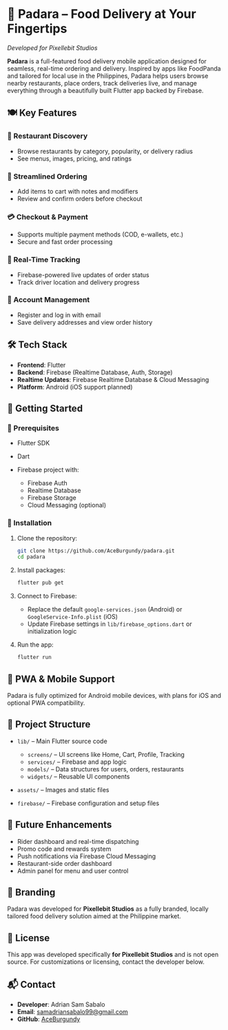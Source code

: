 # 🛵 Padara – Food Delivery at Your Fingertips

*Developed for Pixellebit Studios*

**Padara** is a full-featured food delivery mobile application designed for seamless, real-time ordering and delivery. Inspired by apps like FoodPanda and tailored for local use in the Philippines, Padara helps users browse nearby restaurants, place orders, track deliveries live, and manage everything through a beautifully built Flutter app backed by Firebase.

## 🍽️ Key Features

### 🍔 Restaurant Discovery

* Browse restaurants by category, popularity, or delivery radius
* See menus, images, pricing, and ratings

### 🛒 Streamlined Ordering

* Add items to cart with notes and modifiers
* Review and confirm orders before checkout

### 💳 Checkout & Payment

* Supports multiple payment methods (COD, e-wallets, etc.)
* Secure and fast order processing

### 🛵 Real-Time Tracking

* Firebase-powered live updates of order status
* Track driver location and delivery progress

### 👥 Account Management

* Register and log in with email
* Save delivery addresses and view order history

## 🛠️ Tech Stack

* **Frontend**: Flutter
* **Backend**: Firebase (Realtime Database, Auth, Storage)
* **Realtime Updates**: Firebase Realtime Database & Cloud Messaging
* **Platform**: Android (iOS support planned)

## 🚀 Getting Started

### 📌 Prerequisites

* Flutter SDK
* Dart
* Firebase project with:

  * Firebase Auth
  * Realtime Database
  * Firebase Storage
  * Cloud Messaging (optional)

### 🔧 Installation

1. Clone the repository:

   ```bash
   git clone https://github.com/AceBurgundy/padara.git
   cd padara
   ```

2. Install packages:

   ```bash
   flutter pub get
   ```

3. Connect to Firebase:

   * Replace the default `google-services.json` (Android) or `GoogleService-Info.plist` (iOS)
   * Update Firebase settings in `lib/firebase_options.dart` or initialization logic

4. Run the app:

   ```bash
   flutter run
   ```

## 📱 PWA & Mobile Support

Padara is fully optimized for Android mobile devices, with plans for iOS and optional PWA compatibility.

## 📂 Project Structure

* `lib/` – Main Flutter source code

  * `screens/` – UI screens like Home, Cart, Profile, Tracking
  * `services/` – Firebase and app logic
  * `models/` – Data structures for users, orders, restaurants
  * `widgets/` – Reusable UI components
* `assets/` – Images and static files
* `firebase/` – Firebase configuration and setup files

## 🧭 Future Enhancements

* Rider dashboard and real-time dispatching
* Promo code and rewards system
* Push notifications via Firebase Cloud Messaging
* Restaurant-side order dashboard
* Admin panel for menu and user control

## 📛 Branding

Padara was developed for **Pixellebit Studios** as a fully branded, locally tailored food delivery solution aimed at the Philippine market.

## 📝 License

This app was developed specifically **for Pixellebit Studios** and is not open source. For customizations or licensing, contact the developer below.

## 📬 Contact

* **Developer**: Adrian Sam Sabalo
* **Email**: [samadriansabalo99@gmail.com](mailto:samadriansabalo99@gmail.com)
* **GitHub**: [AceBurgundy](https://github.com/AceBurgundy)
